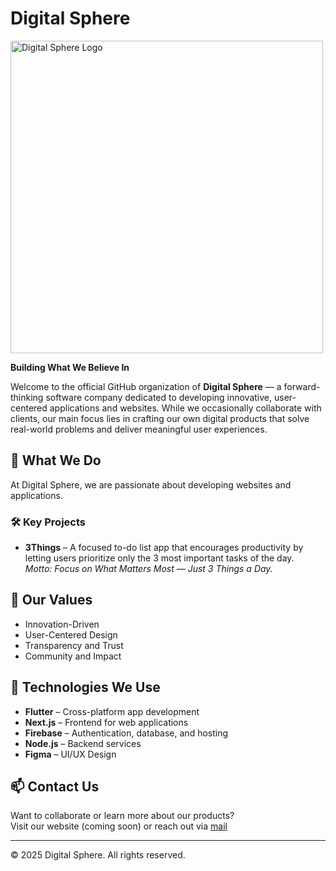 # Digital Sphere
 <img src="https://scontent-sea1-1.xx.fbcdn.net/v/t39.30808-6/497775008_122176242272287695_7390617425684415592_n.jpg?_nc_cat=109&ccb=1-7&_nc_sid=cc71e4&_nc_ohc=9bySGcBB8V4Q7kNvwGXSN3D&_nc_oc=AdnU1HTKVVGervKZZjBVaNbFoTQPQETZoCgoyui0c4AeWdiaby4cxP7KWlpVZj8ZNzM&_nc_zt=23&_nc_ht=scontent-sea1-1.xx&_nc_gid=DqdgUCqFyTRUIt6nDr-xGQ&oh=00_AfJKbAWFvQQDorQsJZw9oyuuVrxIzYYDG8WLtKDg7rfePw&oe=682F68DD" alt="Digital Sphere Logo" width="500"/>


**Building What We Believe In**

Welcome to the official GitHub organization of **Digital Sphere** — a forward-thinking software company dedicated to developing innovative, user-centered applications and websites. While we occasionally collaborate with clients, our main focus lies in crafting our own digital products that solve real-world problems and deliver meaningful user experiences.

## 🚀 What We Do

At Digital Sphere, we are passionate about developing websites and applications.
### 🛠 Key Projects

- **3Things** – A focused to-do list app that encourages productivity by letting users prioritize only the 3 most important tasks of the day.  
  _Motto: Focus on What Matters Most — Just 3 Things a Day._

## 💼 Our Values

- Innovation-Driven
- User-Centered Design
- Transparency and Trust
- Community and Impact

## 📲 Technologies We Use

- **Flutter** – Cross-platform app development
- **Next.js** – Frontend for web applications
- **Firebase** – Authentication, database, and hosting
- **Node.js** – Backend services
- **Figma** – UI/UX Design

## 📫 Contact Us

Want to collaborate or learn more about our products?  
Visit our website (coming soon) or reach out via [mail](mailto:digitalsphere.burma@gmail.com)

---

© 2025 Digital Sphere. All rights reserved.
